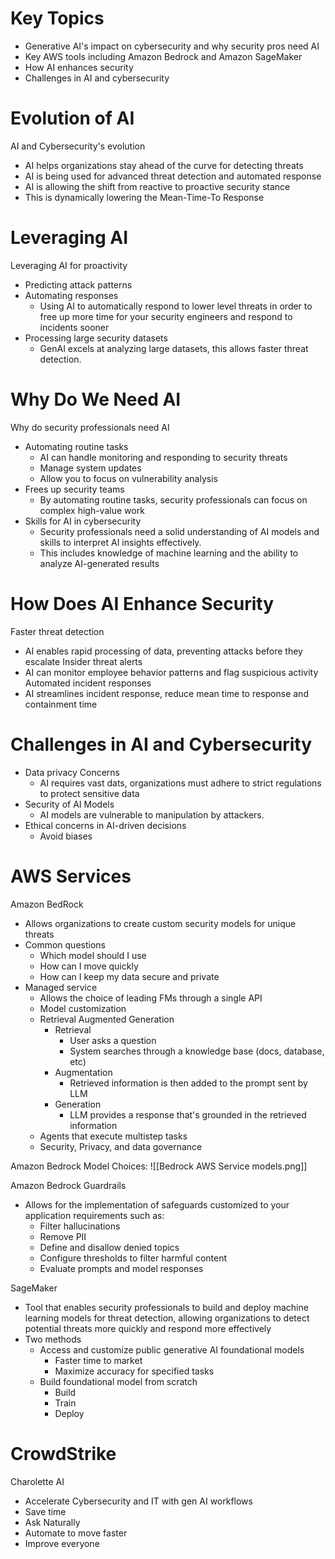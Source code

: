 # Key Topics
- Generative AI's impact on cybersecurity and why security pros need AI
- Key AWS tools including Amazon Bedrock and Amazon SageMaker
- How AI enhances security
- Challenges in AI and cybersecurity

# Evolution of AI 
AI and Cybersecurity's evolution
- AI helps organizations stay ahead of the curve for detecting threats
- AI is being used for advanced threat detection and automated response
- AI is allowing the shift from reactive to proactive security stance
- This is dynamically lowering the Mean-Time-To Response

# Leveraging AI
Leveraging AI for proactivity
- Predicting attack patterns
- Automating responses
	- Using AI to automatically respond to lower level threats in order to free up more time for your security engineers and respond to incidents sooner
- Processing large security datasets
	- GenAI excels at analyzing large datasets, this allows faster threat detection.

# Why Do We Need AI
Why do security professionals need AI
- Automating routine tasks
	- AI can handle monitoring and responding to security threats
	- Manage system updates
	- Allow you to focus on vulnerability analysis
- Frees up security teams
	- By automating routine tasks, security professionals can focus on complex high-value work
- Skills for AI in cybersecurity
	- Security professionals need a solid understanding of AI models and skills to interpret AI insights effectively. 
	- This includes knowledge of machine learning and the ability to analyze AI-generated results

# How Does AI Enhance Security
Faster threat detection
- AI enables rapid processing of data, preventing attacks before they escalate
Insider threat alerts
- AI can monitor employee behavior patterns and flag suspicious activity
Automated incident responses
- AI streamlines incident response, reduce mean time to response and containment time

# Challenges in AI and Cybersecurity
- Data privacy Concerns
	- AI requires vast dats, organizations must adhere to strict regulations to protect sensitive data
- Security of AI Models
	- AI models are vulnerable to manipulation by attackers.
- Ethical concerns in AI-driven decisions
	- Avoid biases

# AWS Services
Amazon BedRock
- Allows organizations to create custom security models for unique threats
- Common questions
	- Which model should I use
	- How can I move quickly
	- How can I keep my data secure and private
- Managed service
	- Allows the choice of leading FMs through a single API
	- Model customization
	- Retrieval Augmented Generation
		- Retrieval
			- User asks a question
			- System searches through a knowledge base (docs, database, etc)
		- Augmentation
			- Retrieved information is then added to the prompt sent by LLM
		- Generation
			- LLM provides a response that's grounded in the retrieved information
	- Agents that execute multistep tasks
	- Security, Privacy, and data governance

Amazon Bedrock Model Choices:
![[Bedrock AWS Service models.png]]

Amazon Bedrock Guardrails
- Allows for the implementation of safeguards customized to your application requirements such as: 
	- Filter hallucinations
	- Remove PII
	- Define and disallow denied topics
	- Configure thresholds to filter harmful content
	- Evaluate prompts and model responses

SageMaker
- Tool that enables security professionals to build and deploy machine learning models for threat detection, allowing organizations to detect potential threats more quickly and respond more effectively
- Two methods
	- Access and customize public generative AI foundational models
		- Faster time to market
		- Maximize accuracy for specified tasks
	- Build foundational model from scratch
		- Build
		- Train
		- Deploy

# CrowdStrike
Charolette AI
- Accelerate Cybersecurity and IT with gen AI workflows
- Save time
- Ask Naturally
- Automate to move faster
- Improve everyone